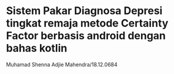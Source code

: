 # Sistem Pakar Diagnosa Depresi tingkat remaja metode Certainty Factor berbasis android dengan bahas kotlin 
Muhamad Shenna Adjie Mahendra/18.12.0684
